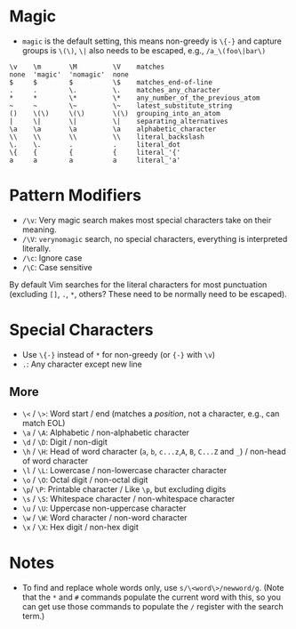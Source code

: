 # Magic

- `magic` is the default setting, this means non-greedy is `\{-}` and capture groups is `\(\)`, `\|` also needs to be escaped, e.g., `/a_\(foo\|bar\)`

```
\v    \m       \M         \V    matches
none  'magic'  'nomagic'  none
$     $        $          \$    matches_end-of-line
.     .        \.         \.    matches_any_character
*     *        \*         \*    any_number_of_the_previous_atom
~     ~        \~         \~    latest_substitute_string
()    \(\)     \(\)       \(\)  grouping_into_an_atom
|     \|       \|         \|    separating_alternatives
\a    \a       \a         \a    alphabetic_character
\\    \\       \\         \\    literal_backslash
\.    \.       .          .     literal_dot
\{    {        {          {     literal_'{'
a     a        a          a     literal_'a'
```

# Pattern Modifiers

* `/\v`: Very magic search makes most special characters take on their meaning.
* `/\V`: `verynomagic` search, no special characters, everything is interpreted literally.
* `/\c`: Ignore case
* `/\C`: Case sensitive

By default Vim searches for the literal characters for most punctuation (excluding `[]`, `.`, `*`, others? These need to be normally need to be escaped).

# Special Characters

* Use `\{-}` instead of `*` for non-greedy (or `{-}` with `\v`)
* `.`: Any character except new line

## More

* `\<` / `\>`: Word start / end (matches a *position*, not a character, e.g., can match EOL)
* `\a` / `\A`: Alphabetic / non-alphabetic character
* `\d` / `\D`: Digit / non-digit
* `\h` / `\H`: Head of word character (`a`, `b`, `c...z`,`A`, `B`, `C...Z` and `_`) / non-head of word character
* `\l` / `\L`: Lowercase / non-lowercase character character
* `\o` / `\O`: Octal digit / non-octal digit
* `\p`/ `\P`: Printable character / Like `\p`, but excluding digits
* `\s` / `\S`: Whitespace character / non-whitespace character
* `\u` / `\U`: Uppercase non-uppercase character
* `\w` / `\W`: Word character / non-word character
* `\x` / `\X`: Hex digit / non-hex digit

# Notes

- To find and replace whole words only, use `s/\<word\>/newword/g`. (Note that the `*` and `#` commands populate the current word with this, so you can get use those commands to populate the `/` register with the search term.)
